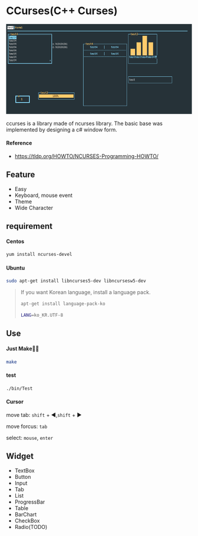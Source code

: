 # CCurses(C++ Curses)

![image-20220109225429777](image/image-20220109225429777.png)

ccurses is a library made of ncurses library. The basic base was implemented by designing a c# window form.

#### Reference

* https://tldp.org/HOWTO/NCURSES-Programming-HOWTO/

## Feature

* Easy
* Keyboard, mouse event
* Theme
* Wide Character

## requirement

#### Centos

```bash
yum install ncurses-devel
```

#### Ubuntu

```bash
sudo apt-get install libncurses5-dev libncursesw5-dev
```

>If you want Korean language, install a language pack.
>
>```bash
>apt-get install language-pack-ko
>```
>
>```bash
>LANG=ko_KR.UTF-8
>```

## Use

#### Just Make🧑‍🔧

```bash
make
```

#### test

```bash
./bin/Test
```

#### Cursor

move tab:   ``shift`` + ◀️,``shift`` + ▶️

move forcus: ``tab``

select:  ``mouse``, ``enter``

## Widget

* TextBox
* Button
* Input
* Tab
* List
* ProgressBar
* Table
* BarChart
* CheckBox
* Radio(TODO)
